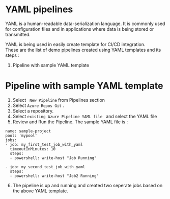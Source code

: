 # YAML pipelines 
<p>YAML is a human-readable data-serialization language. It is commonly used for configuration files and in applications where data is being stored or transmitted.</p> 
YAML is being used in easily create template for CI/CD integration.
<br>These are the list of demo pipelines created using YAML templates and its steps :

1. Pipeline with sample YAML template

# Pipeline with sample YAML template
1. Select ``` New Pipeline``` from Pipelines section
2. Select ``` Azure Repos Git ```  . 
3. Select a repository. 
4. Select ```existing Azure Pipeline YAML file ``` and select the YAML file
5. Review and Run the Pipeline. The sample YAML file is :
```
name: sample-project
pool: 'mypool'
jobs:
- job: my_first_test_job_with_yaml
  timeoutInMinutes: 10
  steps:
  - powershell: write-host "Job Running"

- job: my_second_test_job_with_yaml
  steps: 
  - powershell: write-host "Job2 Running"
 ```
 6. The pipeline is up and running and created two seperate jobs based on the above YAML template.   
